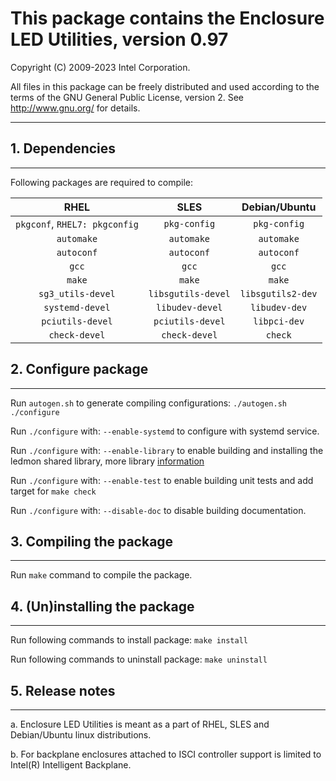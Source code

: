 # This package contains the Enclosure LED Utilities, version 0.97

Copyright (C) 2009-2023 Intel Corporation.

All files in this package can be freely distributed and used according
to the terms of the GNU General Public License, version 2.
See http://www.gnu.org/ for details.

-------------------------

## 1. Dependencies

-------------------------

Following packages are required to compile:

|RHEL|SLES|Debian/Ubuntu|
|:---:|:---:|:---:|
| `pkgconf`, `RHEL7: pkgconfig`  | `pkg-config` | `pkg-config` |
| `automake` | `automake`   | `automake`   |
| `autoconf` | `autoconf`   | `autoconf`   |
| `gcc` | `gcc` | `gcc` |
| `make` | `make` | `make` |
| `sg3_utils-devel`| `libsgutils-devel`  | `libsgutils2-dev` |
| `systemd-devel`  | `libudev-devel`     | `libudev-dev`     |
| `pciutils-devel` | `pciutils-devel`    | `libpci-dev`      |
 | `check-devel` | `check-devel` | `check` |

## 2. Configure package

-------------------------

Run `autogen.sh` to generate compiling configurations:
   `./autogen.sh`
   `./configure`

Run `./configure` with:
    `--enable-systemd` to configure with systemd service.

Run `./configure` with:
    `--enable-library` to enable building and installing the ledmon shared library,
    more library [information](src/lib/LIBRARY.md)

Run `./configure` with:
    `--enable-test` to enable building unit tests and add target for `make check`

Run `./configure` with:
    `--disable-doc` to disable building documentation.

## 3. Compiling the package

-------------------------

Run `make` command to compile the package.

## 4. (Un)installing the package

-------------------------

Run following commands to install package:
   `make install`

Run following commands to uninstall package:
   `make uninstall`

## 5. Release notes

-------------------------

a. Enclosure LED Utilities is meant as a part of RHEL, SLES and Debian/Ubuntu linux
   distributions.

b. For backplane enclosures attached to ISCI controller support is limited to
   Intel(R) Intelligent Backplane.
